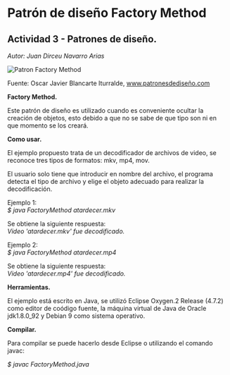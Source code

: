 # Patrón de diseño Factory Method

## Actividad 3 - Patrones de diseño.

*Autor: Juan Dirceu Navarro Arias*

![Patron Factory Method](https://www.patronesdediseño.com/img/patterns-articles/factory-method-diagram.png)

Fuente: Oscar Javier Blancarte Iturralde, www.patronesdediseño.com

**Factory Method.**

Este patrón de diseño es utilizado cuando es conveniente ocultar la creación de objetos, esto debido a que no se sabe de que tipo son ni en que momento se los creará.

**Como usar.**

El ejemplo propuesto trata de un decodificador de archivos de video, se reconoce tres tipos de formatos: mkv, mp4, mov.

El usuario solo tiene que introducir en nombre del archivo, el programa detecta el tipo de archivo y elige el objeto adecuado para realizar la decodificación.

Ejemplo 1:  
_$ java FactoryMethod atardecer.mkv_

Se obtiene la siguiente respuesta:  
_Video 'atardecer.mkv' fue decodificado._

Ejemplo 2:  
_$ java FactoryMethod atardecer.mp4_

Se obtiene la siguiente respuesta:  
_Video 'atardecer.mp4' fue decodificado._

**Herramientas.**

El ejemplo está escrito en Java, se utilizó Eclipse Oxygen.2 Release (4.7.2) como editor de coódigo fuente, la máquina virtual de Java de Oracle jdk1.8.0_92 y Debian 9 como sistema operativo. 

**Compilar.**

Para compilar se puede hacerlo desde Eclipse o utilizando el comando javac: 

_$ javac FactoryMethod.java_ 


